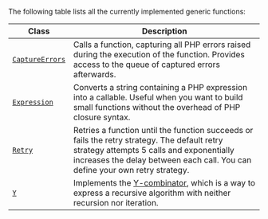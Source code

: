 The following table lists all the currently implemented generic functions:

| Class | Description |
|-------|-------------|
| [`CaptureErrors`][CaptureErrors] | Calls a function, capturing all PHP errors raised during the execution of the function. Provides access to the queue of captured errors afterwards. |
| [`Expression`][Expression] | Converts a string containing a PHP expression into a callable. Useful when you want to build small functions without the overhead of PHP closure syntax. |
| [`Retry`][Retry] | Retries a function until the function succeeds or fails the retry strategy. The default retry strategy attempts 5 calls and exponentially increases the delay between each call. You can define your own retry strategy. |
| [`Y`][Y] | Implements the [Y-combinator][Y-combinator], which is a way to express a recursive algorithm with neither recursion nor iteration. |

[CaptureErrors]: https://github.com/haldayne/fox/blob/master/src/CaptureErrors.php
[Expression]: https://github.com/haldayne/fox/blob/master/src/Expression.php
[Retry]: https://github.com/haldayne/fox/blob/master/src/Retry.php
[Y]: https://github.com/haldayne/fox/blob/master/src/Y.php

[Y-combinator]: http://matt.might.net/articles/implementation-of-recursive-fixed-point-y-combinator-in-javascript-for-memoization/
